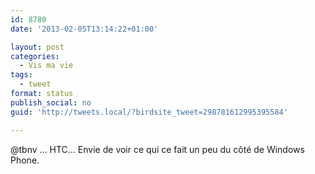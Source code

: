 ```yaml
---
id: 8780
date: '2013-02-05T13:14:22+01:00'

layout: post
categories:
  - Vis ma vie
tags:
  - tweet
format: status
publish_social: no
guid: 'http://tweets.local/?birdsite_tweet=298781612995395584'

---
```


@tbnv … HTC… Envie de voir ce qui ce fait un peu du côté de Windows Phone.